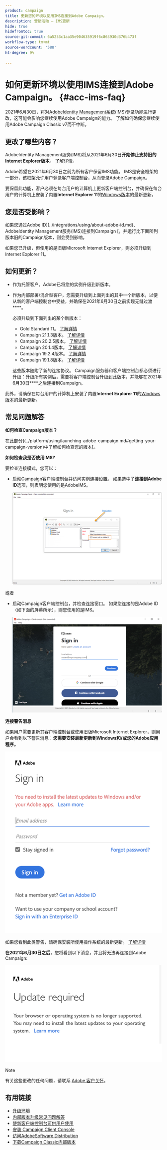 ```yaml
---
product: campaign
title: 更新您的环境以使用IMS连接到Adobe Campaign。
description: 营销活动 — IMS更新
hide: true
hidefromtoc: true
source-git-commit: 6a5253c1aa35e904635919f6c863930d376b473f
workflow-type: tm+mt
source-wordcount: '588'
ht-degree: 9%

---
```


# 如何更新环境以使用IMS连接到Adobe Campaign。 {#acc-ims-faq}

2021年6月30日，将对[AdobeIdentity Management系统](https://helpx.adobe.com/enterprise/using/identity.html)(IMS)登录功能进行更改，这可能会影响您继续使用Adobe Campaign的能力。 了解如何确保您继续使用Adobe Campaign Classic v7而不中断。

## 更改了哪些内容？

AdobeIdentity Management服务(IMS)将从2021年6月30日&#x200B;**开始停止支持旧的Internet Explorer版本**。 [了解详情](https://helpx.adobe.com/x-productkb/global/update-operating-system-and-browser.html)。

Adobe希望在2021年6月30日之前为所有客户保留IMS功能。 IMS是安全框架的一部分，该框架允许用户登录客户端控制台，从而登录Adobe Campaign。

要保留此功能，客户必须在每台用户的计算机上更新客户端控制台，并确保在每台用户的计算机上安装了内置&#x200B;**Internet Explorer 11**&#x200B;的[Windows版本](../rn/using/compatibility-matrix.md#ClientConsoleoperatingsystems)的最新更新。

## 您是否受影响？

如果您通过Adobe ID](../integrations/using/about-adobe-id.md)、AdobeIdentity Management服务(IMS)连接到Campaign [，并运行比下面所列版本旧的Campaign版本，则会受到影响。

如果您已升级，但使用的是旧版Microsoft Internet Explorer，则必须升级到Internet Explorer 11。

## 如何更新？

* 作为托管客户，Adobe已将您的实例升级到新版本。

* 作为内部部署/混合型客户，您需要升级到上面列出的其中一个新版本，以便从新的客户端控制台中受益，并确保在2021年6月30日之前实现无缝过渡&#x200B;****。

   必须升级到下面列出的某个新版本：

   * Gold Standard 11。 [了解详情](../rn/using/gold-standard.md)
   * Campaign 21.1.3版本。 [了解详情](../rn/using/latest-release.md)
   * Campaign 20.2.5版本。 [了解详情](../rn/using/release--20-2.md)
   * Campaign 20.1.4版本。 [了解详情](../rn/using/release--20-1.md)
   * Campaign 19.2.4版本。 [了解详情](../rn/using/release--19-2.md)
   * Campaign 19.1.8版本。 [了解详情](../rn/using/release--19-1.md)

   这些版本随附了新的连接协议。 Campaign服务器和客户端控制台都必须进行升级：升级所有实例后，需要将客户端控制台升级到此版本，并能够在2021年6月30日&#x200B;****&#x200B;之后连接到Campaign。

此外，请确保在每台用户的计算机上安装了内置&#x200B;**Internet Explorer 11**&#x200B;的[Windows版本](../rn/using/compatibility-matrix.md#ClientConsoleoperatingsystems)的最新更新。

## 常见问题解答

**如何检查Campaign版本？**

在此部分](../platform/using/launching-adobe-campaign.md#getting-your-campaign-version)中了解如何检查您的版本[。


**如何检查我是否使用IMS?**

要检查连接模式，您可以：

* 启动Campaign客户端控制台并访问实例连接设置。 如果选中了&#x200B;**连接到Adobe ID**&#x200B;选项，则表明您使用的是AdobeIMS。

   ![](../integrations/using/assets/ims_1.png)

或者

* 启动Campaign客户端控制台，并检查连接窗口。 如果您连接的是Adobe ID（如下面的屏幕所示），则您使用的是IMS。

   ![](../integrations/using/assets/adobeID.png)

**连接警告消息**

如果用户需要更新其客户端控制台或使用旧版Microsoft Internet Explorer，则用户会看到以下警告消息：**您需要安装最新更新到Windows和/或您的Adobe应用程序。**

![](../integrations/using/assets/do-not-localize/errorMsg.png)

如果您看到此类警告，请确保安装所使用操作系统的最新更新。 [了解详情](https://helpx.adobe.com/x-productkb/global/update-operating-system-and-browser.html)

**在2021年6月30日之后**，您将看到以下消息，并且将无法再连接到Adobe Campaign:

![](../integrations/using/assets/do-not-localize/errorUpdateReq.png)

>[!NOTE]
>
>有关这些更改的任何问题，请联系 [Adobe 客户关怀](https://helpx.adobe.com/cn/enterprise/admin-guide.html/enterprise/using/support-for-experience-cloud.ug.html)。


## 有用链接

* [升级环境](../production/using/build-upgrade.md)
* [内部版本升级常见问题解答](../platform/using/faq-build-upgrade.md)
* [使新客户端控制台可供用户使用](../installation/using/client-console-availability-for-windows.md)
* [安装 Campaign Client Console](../installation/using/installing-the-client-console.md)
* [访问AdobeSoftware Distribution](https://experienceleague.adobe.com/docs/experience-cloud/software-distribution/home.html?lang=en)
* [下载Campaign Classic内部版本](https://experience.adobe.com/#/downloads/content/software-distribution/cn/campaign.html)